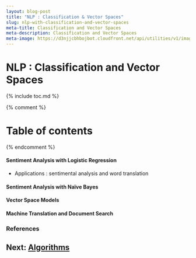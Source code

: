 ```yaml
---
layout: blog-post
title: "NLP : Classification & Vector Spaces"
slug: nlp-with-classification-and-vector-spaces
meta-title: Classification and Vector Spaces
meta-description: Classification and Vector Spaces
meta-image: https://d3njjcbhbojbot.cloudfront.net/api/utilities/v1/imageproxy/https://coursera-course-photos.s3.amazonaws.com/e5/11a4e05a3a47be8321a947b8ebccc3/Course-Logo-1.png?auto=format%2Ccompress&dpr=1
---
```


# NLP : Classification and Vector Spaces

{% include toc.md %}

{% comment %} 
<!-- Not including since it is generated in the table TOC-->
Table of contents
=================

<!--ts-->
  <!-- + [Introduction](#introduction)
  + [keyterms](#keyterms) 
    * [complexity](#complexity)
    * [stable_unstable](#stable_unstable)
  + [data_structures](#ds)
    * [arrays](#arrays)
  + [algorithms](#sort-algorithms)
    + [sorting](#sort-algorithms)
      * [bubble_Sort](#bubble-sort)
  + [References](#references) -->
<!--te-->
{% endcomment %} 

#### Sentiment Analysis with Logistic Regression
- Applications : sentimental analysis and word translation

#### Sentiment Analysis with Naïve Bayes
#### Vector Space Models
#### Machine Translation and Document Search


### References



## Next: [Algorithms](/noteathon/java-ds-algo)
